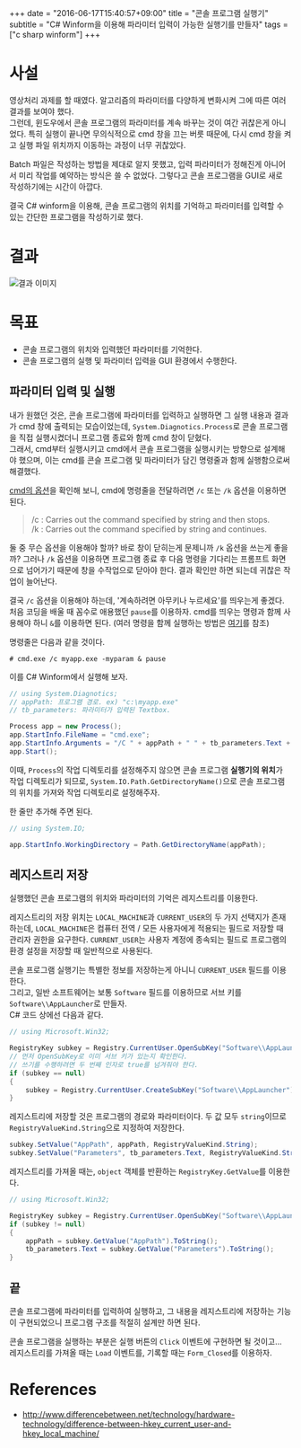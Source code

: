+++
date = "2016-06-17T15:40:57+09:00"
title = "콘솔 프로그램 실행기"
subtitle = "C# Winform을 이용해 파라미터 입력이 가능한 실행기를 만들자"
tags = ["c sharp winform"]
+++

# 사설
영상처리 과제를 할 때였다. 알고리즘의 파라미터를 다양하게 변화시켜 그에 따른 여러 결과를 보여야 했다.  
그런데, 윈도우에서 콘솔 프로그램의 파라미터를 계속 바꾸는 것이 여간 귀찮은게 아니었다. 특히 실행이 끝나면 무의식적으로 cmd 창을 끄는 버릇 때문에, 다시 cmd 창을 켜고 실행 파일 위치까지 이동하는 과정이 너무 귀찮았다.

Batch 파일은 작성하는 방법을 제대로 알지 못했고, 입력 파라미터가 정해진게 아니어서 미리 작업를 예약하는 방식은 쓸 수 없었다.
그렇다고 콘솔 프로그램을 GUI로 새로 작성하기에는 시간이 아깝다.

결국 C# winform을 이용해, 콘솔 프로그램의 위치를 기억하고 파라미터를 입력할 수 있는 간단한 프로그램을 작성하기로 했다.

# 결과
![결과 이미지](#)

# 목표
* 콘솔 프로그램의 위치와 입력했던 파라미터를 기억한다.
* 콘솔 프로그램의 실행 및 파라미터 입력을 GUI 환경에서 수행한다.

## 파라미터 입력 및 실행
내가 원했던 것은, 콘솔 프로그램에 파라미터를 입력하고 실행하면 그 실행 내용과 결과가 cmd 창에 출력되는 모습이었는데, `System.Diagnotics.Process`로 콘솔 프로그램을 직접 실행시켰더니 프로그램 종료와 함께 cmd 창이 닫혔다.  
그래서, cmd부터 실행시키고 cmd에서 콘솔 프로그램을 실행시키는 방향으로 설계해야 했으며, 이는 cmd를 콘슬 프로그램 및 파라미터가 담긴 명령줄과 함께 실행함으로써 해결했다.

[cmd의 옵션](https://www.microsoft.com/resources/documentation/windows/xp/all/proddocs/en-us/cmd.mspx?mfr=true)을 확인해 보니, cmd에 명령줄을 전달하려면 `/c` 또는 `/k` 옵션을 이용하면 된다.

> /c : Carries out the command specified by string and then stops.  
/k : Carries out the command specified by string and continues.

둘 중 무슨 옵션을 이용해야 할까? 바로 창이 닫히는게 문제니까 `/k` 옵션을 쓰는게 좋을까? 그러나 `/k` 옵션을 이용하면 프로그램 종료 후 다음 명령을 기다리는 프롬프트 화면으로 넘어가기 때문에 창을 수작업으로 닫아야 한다. 결과 확인만 하면 되는데 귀찮은 작업이 늘어난다.

결국 `/c` 옵션을 이용해야 하는데, '계속하려면 아무키나 누르세요'를 띄우는게 좋겠다.  
처음 코딩을 배울 때 꼼수로 애용했던 `pause`를 이용하자. cmd를 띄우는 명령과 함께 사용해야 하니 `&`를 이용하면 된다. (여러 명령을 함께 실행하는 방법은 [여기](https://www.microsoft.com/resources/documentation/windows/xp/all/proddocs/en-us/ntcmds_shelloverview.mspx?mfr=true)를 참조)

명령줄은 다음과 같을 것이다.
``` nohighlight
# cmd.exe /c myapp.exe -myparam & pause
```

이를 C# Winform에서 실행해 보자.
``` C#
// using System.Diagnotics;
// appPath: 프로그램 경로. ex) "c:\myapp.exe"
// tb_parameters: 파라미터가 입력된 Textbox.

Process app = new Process();
app.StartInfo.FileName = "cmd.exe";
app.StartInfo.Arguments = "/C " + appPath + " " + tb_parameters.Text + "& pause";
app.Start();
```

이때, `Process`의 작업 디렉토리를 설정해주지 않으면 콘솔 프로그램 **실행기의 위치**가 작업 디렉토리가 되므로, `System.IO.Path.GetDirectoryName()`으로 콘솔 프로그램의 위치를 가져와 작업 디렉토리로 설정해주자.  

한 줄만 추가해 주면 된다.
``` C#
// using System.IO;

app.StartInfo.WorkingDirectory = Path.GetDirectoryName(appPath);
```

## 레지스트리 저장
실행했던 콘솔 프로그램의 위치와 파라미터의 기억은 레지스트리를 이용한다.

레지스트리의 저장 위치는 `LOCAL_MACHINE`과 `CURRENT_USER`의 두 가지 선택지가 존재하는데, `LOCAL_MACHINE`은 컴퓨터 전역 / 모든 사용자에게 적용되는 필드로 저장할 때 관리자 권한을 요구한다. `CURRENT_USER`는 사용자 계정에 종속되는 필드로 프로그램의 환경 설정을 저장할 때 일반적으로 사용된다.  

콘솔 프로그램 실행기는 특별한 정보를 저장하는게 아니니 `CURRENT_USER` 필드를 이용한다.  
그리고, 일반 소프트웨어는 보통 `Software` 필드를 이용하므로 서브 키를 `Software\\AppLauncher`로 만들자.  
C# 코드 상에선 다음과 같다.
``` C#
// using Microsoft.Win32;

RegistryKey subkey = Registry.CurrentUser.OpenSubKey("Software\\AppLauncher", true);
// 먼저 OpenSubKey로 이미 서브 키가 있는지 확인한다.
// 쓰기를 수행하려면 두 번째 인자로 true를 넘겨줘야 한다.
if (subkey == null)
{
    subkey = Registry.CurrentUser.CreateSubKey("Software\\AppLauncher");
}
```

레지스트리에 저장할 것은 프로그램의 경로와 파라미터이다. 두 값 모두 `string`이므로 `RegistryValueKind.String`으로 지정하여 저장한다.
``` C#
subkey.SetValue("AppPath", appPath, RegistryValueKind.String);
subkey.SetValue("Parameters", tb_parameters.Text, RegistryValueKind.String);
```

레지스트리를 가져올 때는, `object` 객체를 반환하는 `RegistryKey.GetValue`를 이용한다.
``` C#
// using Microsoft.Win32;

RegistryKey subkey = Registry.CurrentUser.OpenSubKey("Software\\AppLauncher");
if (subkey != null)
{
    appPath = subkey.GetValue("AppPath").ToString();
    tb_parameters.Text = subkey.GetValue("Parameters").ToString(); 
}
```

## 끝
콘솔 프로그램에 파라미터를 입력하여 실행하고, 그 내용을 레지스트리에 저장하는 기능이 구현되었으니 프로그램 구조를 적절히 설계만 하면 된다.

콘솔 프로그램을 실행하는 부분은 실행 버튼의 `Click` 이벤트에 구현하면 될 것이고...  
레지스트리를 가져올 때는 `Load` 이벤트를, 기록할 때는 `Form_Closed`를 이용하자.  

# References
* http://www.differencebetween.net/technology/hardware-technology/difference-between-hkey_current_user-and-hkey_local_machine/
